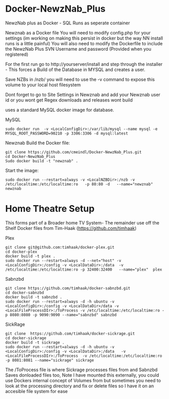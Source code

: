 # Docker-NewzNab_Plus
NewzNab plus as Docker -  SQL Runs as seperate container

Newznab as a Docker file 
You will need to modify config.php for your settings (im working on making this persist in docker but the way NN install runs is a little painful)
You will also need to modify the Dockerfile to include the NewzNab Plus SVN Username and password (Provided when you registered)

For the first run go to http://yourserver/install   and step through the installer - This forces a Build of the Database in MYSQL and creates a user.

Save NZBs in /nzb/ you will need to use the -v command to expose this volume to your local host filesystem

Dont forget to go to Site Settings in Newznab and add your Newznab user id or you wont get Regex downloads and releases wont build

uses a standard MySQL docker image for database.

MySQL
```
sudo docker run  -v <LocalConfigDir>:/var/lib/mysql --name mysql -e MYSQL_ROOT_PASSWORD=90210 -p 3306:3306 -d mysql:latest
```
 Newznab
Build the Docker file: 
```
git clone https://github.com/cmeindl/Docker-NewzNab_Plus.git
cd Docker-NewzNab_Plus
Sudo docker build -t "newznab" .
```
Start the image:
```
sudo docker run --restart=always -v <LocalNZBDir>:/nzb -v /etc/localtime:/etc/localtime:ro   -p 80:80 -d   --name="newznab" newznab
```
# Home Theatre Setup
This forms part of a Broader home TV System- The remainder use off the Shelf Docker files from Tim-Haak (https://github.com/timhaak)

Plex
```
git clone git@github.com:timhaak/docker-plex.git
cd docker-plex
docker build -t plex .
sudo docker run --restart=always -d --net="host" -v <LocalConfigDir>:/config -v <LocalDataDir>:/data  -v /etc/localtime:/etc/localtime:ro -p 32400:32400   --name="plex"  plex
```
Sabnzbd
```
git clone https://github.com/timhaak/docker-sabnzbd.git
cd docker-sabnzbd
docker build -t sabnzbd .
sudo docker run --restart=always -d -h ubuntu -v <LocalConfigDir>:/config -v <LocalDataDir>/data -v <LocalFileProcessDIr>:/ToProcess -v /etc/localtime:/etc/localtime:ro -p 8080:8080 -p 9090:9090 --name="sabnzbd" sabnzbd 
```
SickRage
```
git clone  https://github.com/timhaak/docker-sickrage.git
cd docker-sickrage
docker build -t sickrage .
sudo docker run --restart=always -d -h ubuntu -v <LocalConfigDir>:/config -v <LocalDataDir>:/data   -v <LocalFileProcessDIr>:/ToProcess  -v /etc/localtime:/etc/localtime:ro -p 8081:8081 --name="sickrage" sickrage
```
The /ToProcess file is where Sickrage processes files from and Sabnzbd Saves donloaded files too, Note I have mounted this externally, you could use Dockers internal concept of Volumes from but sometimes you need to look at the processing directory and fix or delete files so I have it on an accesible file system for ease


